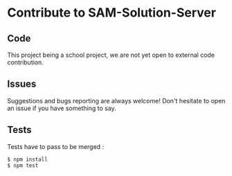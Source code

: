 # Contribute to SAM-Solution-Server

## Code
This project being a school project, we are not yet open to external code contribution.

## Issues
Suggestions and bugs reporting are always welcome! Don't hesitate to open an issue if you have something to say.

## Tests
Tests have to pass to be merged :
```
$ npm install
$ npm test
```